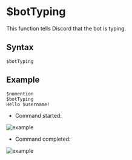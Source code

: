 # $botTyping
This function tells Discord that the bot is typing.

## Syntax
```
$botTyping
```

## Example
```
$nomention
$botTyping
Hello $username!
```

- Command started:

![example](https://user-images.githubusercontent.com/113303649/210356430-f642b91c-f742-457d-a5ce-b446f18b03ca.png)

- Command completed:

![example](https://user-images.githubusercontent.com/113303649/210356519-b0065abf-76a6-4e34-b058-fac9ee293cb4.png)
